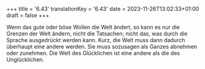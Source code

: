 +++
title = '6.43'
translationKey = '6.43'
date = 2023-11-26T13:02:33+01:00
draft = false
+++

Wenn das gute oder böse Wollen die Welt ändert, so kann es nur die Grenzen der Welt ändern, nicht die Tatsachen; nicht das, was durch die Sprache ausgedrückt werden kann.
Kurz, die Welt muss dann dadurch überhaupt eine andere werden. Sie muss sozusagen als Ganzes abnehmen oder zunehmen.
Die Welt des Glücklichen ist eine andere als die des Unglücklichen.
